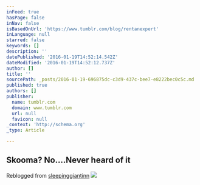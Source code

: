 ```yaml
---
inFeed: true
hasPage: false
inNav: false
isBasedOnUrl: 'https://www.tumblr.com/blog/rentanexpert'
inLanguage: null
starred: false
keywords: []
description: ''
datePublished: '2016-01-19T14:52:14.542Z'
dateModified: '2016-01-19T14:52:12.737Z'
author: []
title: ''
sourcePath: _posts/2016-01-19-696875dc-c3d9-437c-bee7-e8222bec0c5c.md
published: true
authors: []
publisher:
  name: tumblr.com
  domain: www.tumblr.com
  url: null
  favicon: null
_context: 'http://schema.org'
_type: Article

---
```

## **Skooma? No....Never heard of it**

Reblogged from [sleepinggiantinn][0]
![](https://45.media.tumblr.com/eab6bb3e60a77c54a1f0c3954b1b018d/tumblr_np8q7opf211rblvwko1_400.gif)

[0]: http://sleepinggiantinn.tumblr.com/post/120398600833/skooma-nonever-heard-of-it